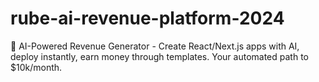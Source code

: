 # rube-ai-revenue-platform-2024
🚀 AI-Powered Revenue Generator - Create React/Next.js apps with AI, deploy instantly, earn money through templates. Your automated path to $10k/month.
